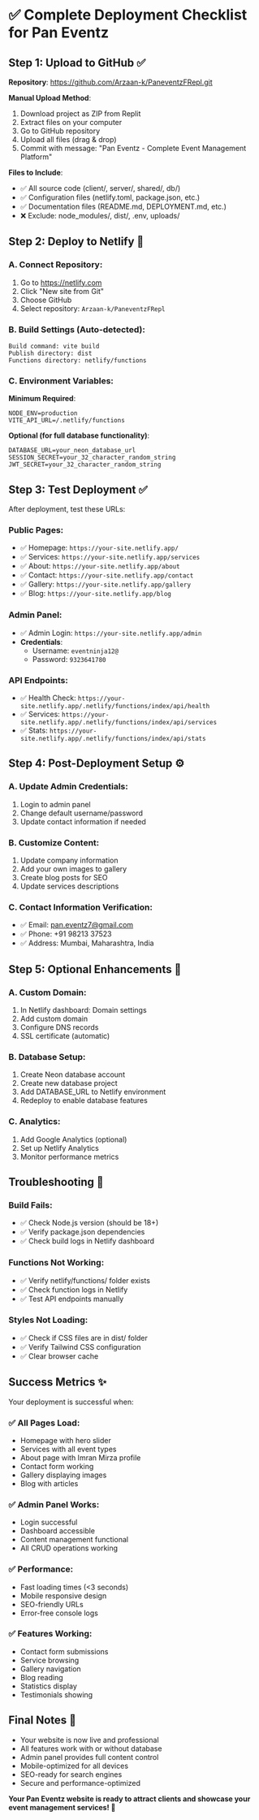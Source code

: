 # ✅ Complete Deployment Checklist for Pan Eventz

## Step 1: Upload to GitHub ✅

**Repository**: https://github.com/Arzaan-k/PaneventzFRepl.git

**Manual Upload Method**:
1. Download project as ZIP from Replit
2. Extract files on your computer
3. Go to GitHub repository
4. Upload all files (drag & drop)
5. Commit with message: "Pan Eventz - Complete Event Management Platform"

**Files to Include**:
- ✅ All source code (client/, server/, shared/, db/)
- ✅ Configuration files (netlify.toml, package.json, etc.)
- ✅ Documentation files (README.md, DEPLOYMENT.md, etc.)
- ❌ Exclude: node_modules/, dist/, .env, uploads/

## Step 2: Deploy to Netlify 🚀

### A. Connect Repository:
1. Go to https://netlify.com
2. Click "New site from Git"
3. Choose GitHub
4. Select repository: `Arzaan-k/PaneventzFRepl`

### B. Build Settings (Auto-detected):
```
Build command: vite build
Publish directory: dist
Functions directory: netlify/functions
```

### C. Environment Variables:
**Minimum Required**:
```
NODE_ENV=production
VITE_API_URL=/.netlify/functions
```

**Optional (for full database functionality)**:
```
DATABASE_URL=your_neon_database_url
SESSION_SECRET=your_32_character_random_string
JWT_SECRET=your_32_character_random_string
```

## Step 3: Test Deployment ✅

After deployment, test these URLs:

### Public Pages:
- ✅ Homepage: `https://your-site.netlify.app/`
- ✅ Services: `https://your-site.netlify.app/services`
- ✅ About: `https://your-site.netlify.app/about`
- ✅ Contact: `https://your-site.netlify.app/contact`
- ✅ Gallery: `https://your-site.netlify.app/gallery`
- ✅ Blog: `https://your-site.netlify.app/blog`

### Admin Panel:
- ✅ Admin Login: `https://your-site.netlify.app/admin`
- **Credentials**: 
  - Username: `eventninja12@`
  - Password: `9323641780`

### API Endpoints:
- ✅ Health Check: `https://your-site.netlify.app/.netlify/functions/index/api/health`
- ✅ Services: `https://your-site.netlify.app/.netlify/functions/index/api/services`
- ✅ Stats: `https://your-site.netlify.app/.netlify/functions/index/api/stats`

## Step 4: Post-Deployment Setup ⚙️

### A. Update Admin Credentials:
1. Login to admin panel
2. Change default username/password
3. Update contact information if needed

### B. Customize Content:
1. Update company information
2. Add your own images to gallery
3. Create blog posts for SEO
4. Update services descriptions

### C. Contact Information Verification:
- ✅ Email: pan.eventz7@gmail.com
- ✅ Phone: +91 98213 37523
- ✅ Address: Mumbai, Maharashtra, India

## Step 5: Optional Enhancements 🎯

### A. Custom Domain:
1. In Netlify dashboard: Domain settings
2. Add custom domain
3. Configure DNS records
4. SSL certificate (automatic)

### B. Database Setup:
1. Create Neon database account
2. Create new database project
3. Add DATABASE_URL to Netlify environment
4. Redeploy to enable database features

### C. Analytics:
1. Add Google Analytics (optional)
2. Set up Netlify Analytics
3. Monitor performance metrics

## Troubleshooting 🔧

### Build Fails:
- ✅ Check Node.js version (should be 18+)
- ✅ Verify package.json dependencies
- ✅ Check build logs in Netlify dashboard

### Functions Not Working:
- ✅ Verify netlify/functions/ folder exists
- ✅ Check function logs in Netlify
- ✅ Test API endpoints manually

### Styles Not Loading:
- ✅ Check if CSS files are in dist/ folder
- ✅ Verify Tailwind CSS configuration
- ✅ Clear browser cache

## Success Metrics ✨

Your deployment is successful when:

### ✅ All Pages Load:
- Homepage with hero slider
- Services with all event types
- About page with Imran Mirza profile
- Contact form working
- Gallery displaying images
- Blog with articles

### ✅ Admin Panel Works:
- Login successful
- Dashboard accessible
- Content management functional
- All CRUD operations working

### ✅ Performance:
- Fast loading times (<3 seconds)
- Mobile responsive design
- SEO-friendly URLs
- Error-free console logs

### ✅ Features Working:
- Contact form submissions
- Service browsing
- Gallery navigation
- Blog reading
- Statistics display
- Testimonials showing

## Final Notes 📝

- Your website is now live and professional
- All features work with or without database
- Admin panel provides full content control
- Mobile-optimized for all devices
- SEO-ready for search engines
- Secure and performance-optimized

**Your Pan Eventz website is ready to attract clients and showcase your event management services! 🎉**